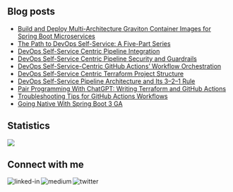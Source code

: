 
## Blog posts
<!-- BLOG-POST-LIST:START -->
- [Build and Deploy Multi-Architecture Graviton Container Images for Spring Boot Microservices](https://betterprogramming.pub/build-and-deploy-multi-architecture-graviton-container-images-for-spring-boot-microservices-f220d66cb3e3?source=rss-ce7cd5b8b74a------2)
- [The Path to DevOps Self-Service: A Five-Part Series](https://medium.com/@wenqiglantz/the-path-to-devops-self-service-a-five-part-series-5ea5d4552f9e?source=rss-ce7cd5b8b74a------2)
- [DevOps Self-Service Centric Pipeline Integration](https://betterprogramming.pub/devops-self-service-centric-pipeline-integration-2e3702891e6d?source=rss-ce7cd5b8b74a------2)
- [DevOps Self-Service Centric Pipeline Security and Guardrails](https://betterprogramming.pub/devops-self-service-centric-pipeline-security-and-guardrails-b3f1252c3c42?source=rss-ce7cd5b8b74a------2)
- [DevOps Self-Service-Centric GitHub Actions’ Workflow Orchestration](https://betterprogramming.pub/devops-self-service-centric-github-actions-workflow-orchestration-81f0c0229bc1?source=rss-ce7cd5b8b74a------2)
- [DevOps Self-Service Centric Terraform Project Structure](https://betterprogramming.pub/devops-self-service-centric-terraform-project-structure-d3421862ce86?source=rss-ce7cd5b8b74a------2)
- [DevOps Self-Service Pipeline Architecture and Its 3–2–1 Rule](https://betterprogramming.pub/devops-self-service-pipeline-architecture-and-its-3-2-1-rule-517dc0bbcb4a?source=rss-ce7cd5b8b74a------2)
- [Pair Programming With ChatGPT: Writing Terraform and GitHub Actions](https://betterprogramming.pub/pair-programming-in-terraform-and-github-actions-with-chatgpt-b43f2513698b?source=rss-ce7cd5b8b74a------2)
- [Troubleshooting Tips for GitHub Actions Workflows](https://betterprogramming.pub/17-troubleshooting-tips-for-github-actions-workflows-43394e4f1a8a?source=rss-ce7cd5b8b74a------2)
- [Going Native With Spring Boot 3 GA](https://betterprogramming.pub/going-native-with-spring-boot-3-ga-4e8d91ab21d3?source=rss-ce7cd5b8b74a------2)
<!-- BLOG-POST-LIST:END -->

## Statistics
<img src="https://github-readme-stats.vercel.app/api?username=wenqiglantz&theme=light">

## Connect with me
[<img align="left" alt="linked-in" src="https://img.shields.io/badge/linkedin-%230077B5.svg?&style=for-the-badge&logo=linkedin&logoColor=white" />](https://www.linkedin.com/in/wenqi-glantz-b5448a5a/)
[<img align="left" alt="medium" src="https://img.shields.io/badge/medium-%2312100E.svg?&style=for-the-badge&logo=medium&logoColor=white" />](https://medium.com/@wenqiglantz)
[<img align="left" alt="twitter" src="https://img.shields.io/badge/Twitter-blue?style=for-the-badge&logo=twitter&logoColor=white" />](https://twitter.com/@wenqi_glantz)
<br>
<br>
